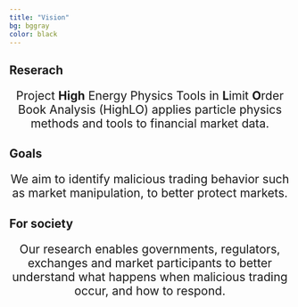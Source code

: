```yaml
---
title: "Vision"
bg: bggray
color: black
---
```


<!--  <p style="font-size: 1.5em;"> -->




<div class="vision-pillar-container">

  <div class="pillar">
    <h2><i class="fa-solid fa-chart-area fa-2x"></i></h2>
    <h2 style="font-weight: bold;">
      Reserach
    </h2>
    <p style="font-size: 1.5em;text-align: center;">
    Project <b>High</b> Energy Physics Tools in <b>L</b>imit <b>O</b>rder Book Analysis (HighLO) applies particle physics methods and tools to financial market data.
    </p>
  </div>

  <div class="pillar">
    <h2><i class="fa-solid fa-clipboard-check fa-2x"></i></h2>
    <h2 style="font-weight: bold;">
      Goals
    </h2>
    <p style="font-size: 1.5em;text-align: center;">
    We aim to identify malicious trading behavior such as market manipulation, to better protect markets. 
    </p>
  </div>

  <div class="pillar">
    <h2><i class="fa-solid fa-users fa-2x"></i></h2>
    <h2 style="font-weight: bold;">
      For society
    </h2>
    <p style="font-size: 1.5em;text-align: center;">
    Our research enables governments, regulators, exchanges and market participants to better understand what happens when malicious trading occur, and how to respond.
    </p>
  </div>

</div>

<!--  New diagnostic tools can be developed to, for example, predict financial instability which will indirectly help to better manage risk. Surveillance agencies can use these insights to create safer and more stable trading environments, leading to improved market regulation and integrity. -->
